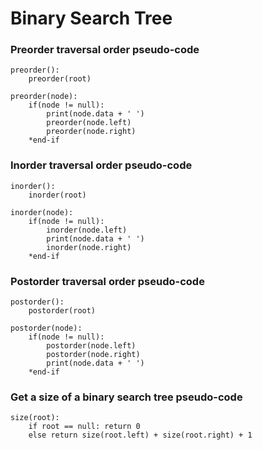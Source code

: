 # Binary Search Tree

### Preorder traversal order pseudo-code

```
preorder():
    preorder(root)
    
preorder(node):
    if(node != null):
        print(node.data + ' ')
        preorder(node.left)
        preorder(node.right)
    *end-if
```

### Inorder traversal order pseudo-code

```
inorder():
    inorder(root)

inorder(node):
    if(node != null):
        inorder(node.left)
        print(node.data + ' ')
        inorder(node.right)
    *end-if
```

### Postorder traversal order pseudo-code

```
postorder():
    postorder(root)

postorder(node):
    if(node != null):
        postorder(node.left)
        postorder(node.right)
        print(node.data + ' ')
    *end-if
```

### Get a size of a binary search tree pseudo-code
```
size(root):
    if root == null: return 0
    else return size(root.left) + size(root.right) + 1
```
